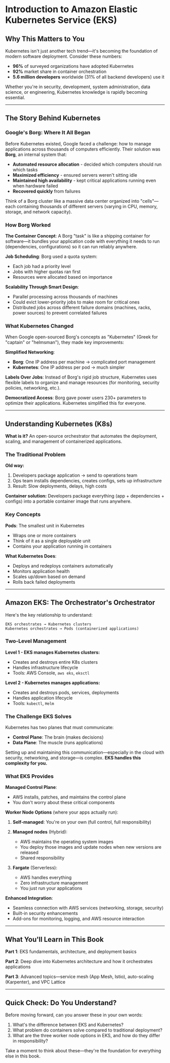 # Introduction to Amazon Elastic Kubernetes Service (EKS)

## Why This Matters to You

Kubernetes isn't just another tech trend—it's becoming the foundation of modern software deployment. Consider these numbers:
- **96%** of surveyed organizations have adopted Kubernetes
- **92%** market share in container orchestration
- **5.6 million developers** worldwide (31% of all backend developers) use it

Whether you're in security, development, system administration, data science, or engineering, Kubernetes knowledge is rapidly becoming essential.

---

## The Story Behind Kubernetes

### Google's Borg: Where It All Began

Before Kubernetes existed, Google faced a challenge: how to manage applications across thousands of computers efficiently. Their solution was **Borg**, an internal system that:

- **Automated resource allocation** - decided which computers should run which tasks
- **Maximized efficiency** - ensured servers weren't sitting idle
- **Maintained high availability** - kept critical applications running even when hardware failed
- **Recovered quickly** from failures

Think of a Borg cluster like a massive data center organized into "cells"—each containing thousands of different servers (varying in CPU, memory, storage, and network capacity).

### How Borg Worked

**The Container Concept**: A Borg "task" is like a shipping container for software—it bundles your application code with everything it needs to run (dependencies, configurations) so it can run reliably anywhere.

**Job Scheduling**: Borg used a quota system:
- Each job had a priority level
- Jobs with higher quotas ran first
- Resources were allocated based on importance

**Scalability Through Smart Design**:
- Parallel processing across thousands of machines
- Could evict lower-priority jobs to make room for critical ones
- Distributed jobs across different failure domains (machines, racks, power sources) to prevent correlated failures

### What Kubernetes Changed

When Google open-sourced Borg's concepts as "Kubernetes" (Greek for "captain" or "helmsman"), they made key improvements:

**Simplified Networking**: 
- **Borg**: One IP address per machine → complicated port management
- **Kubernetes**: One IP address per pod → much simpler

**Labels Over Jobs**: Instead of Borg's rigid job structure, Kubernetes uses flexible labels to organize and manage resources (for monitoring, security policies, networking, etc.).

**Democratized Access**: Borg gave power users 230+ parameters to optimize their applications. Kubernetes simplified this for everyone.

---

## Understanding Kubernetes (K8s)

**What is it?** An open-source orchestrator that automates the deployment, scaling, and management of containerized applications.

### The Traditional Problem

**Old way:**
1. Developers package application → send to operations team
2. Ops team installs dependencies, creates configs, sets up infrastructure
3. Result: Slow deployments, delays, high costs

**Container solution:**
Developers package everything (app + dependencies + configs) into a portable container image that runs anywhere.

### Key Concepts

**Pods**: The smallest unit in Kubernetes
- Wraps one or more containers
- Think of it as a single deployable unit
- Contains your application running in containers

**What Kubernetes Does**:
- Deploys and redeploys containers automatically
- Monitors application health
- Scales up/down based on demand
- Rolls back failed deployments

---

## Amazon EKS: The Orchestrator's Orchestrator

Here's the key relationship to understand:

```
EKS orchestrates → Kubernetes clusters
Kubernetes orchestrates → Pods (containerized applications)
```

### Two-Level Management

**Level 1 - EKS manages Kubernetes clusters:**
- Creates and destroys entire K8s clusters
- Handles infrastructure lifecycle
- Tools: AWS Console, `aws eks`, `eksctl`

**Level 2 - Kubernetes manages applications:**
- Creates and destroys pods, services, deployments
- Handles application lifecycle
- Tools: `kubectl`, `Helm`

### The Challenge EKS Solves

Kubernetes has two planes that must communicate:
- **Control Plane**: The brain (makes decisions)
- **Data Plane**: The muscle (runs applications)

Setting up and maintaining this communication—especially in the cloud with security, networking, and storage—is complex. **EKS handles this complexity for you.**

### What EKS Provides

**Managed Control Plane**: 
- AWS installs, patches, and maintains the control plane
- You don't worry about these critical components

**Worker Node Options** (where your apps actually run):

1. **Self-managed**: You're on your own (full control, full responsibility)

2. **Managed nodes** (Hybrid):
   - AWS maintains the operating system images
   - You deploy those images and update nodes when new versions are released
   - Shared responsibility

3. **Fargate** (Serverless):
   - AWS handles everything
   - Zero infrastructure management
   - You just run your applications

**Enhanced Integration**:
- Seamless connection with AWS services (networking, storage, security)
- Built-in security enhancements
- Add-ons for monitoring, logging, and AWS resource interaction

---

## What You'll Learn in This Book

**Part 1**: EKS fundamentals, architecture, and deployment basics

**Part 2**: Deep dive into Kubernetes architecture and how it orchestrates applications

**Part 3**: Advanced topics—service mesh (App Mesh, Istio), auto-scaling (Karpenter), and VPC Lattice

---

## Quick Check: Do You Understand?

Before moving forward, can you answer these in your own words:

1. What's the difference between EKS and Kubernetes?
2. What problem do containers solve compared to traditional deployment?
3. What are the three worker node options in EKS, and how do they differ in responsibility?

Take a moment to think about these—they're the foundation for everything else in this book.
